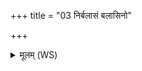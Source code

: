 +++
title = "03 निर्बलासं बलासिनो"

+++
<details><summary>मूलम् (WS)</summary>

निर्बलासं बलासिनो विसल्पमुत विद्रधम् ।  
परोपहत्यां ते वयं परा यक्ष्मं सुवामसि ॥ ३ ॥
</details>
